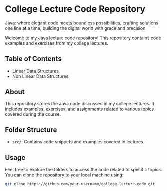# College Lecture Code Repository

Java: where elegant code meets boundless possibilities, crafting solutions one line at a time, building the digital world with grace and precision

Welcome to my Java lecture code repository! This repository contains code examples and exercises from my college lectures.

## Table of Contents

- Linear Data Structures
- Non Linear Data Structures

## About

This repository stores the Java code discussed in my college lectures. It includes examples, exercises, and assignments related to various topics covered during the course.

## Folder Structure

- `src/`: Contains code snippets and examples covered in lectures.


## Usage

Feel free to explore the folders to access the code related to specific topics. You can clone the repository to your local machine using:

```bash
git clone https://github.com/your-username/college-lecture-code.git



